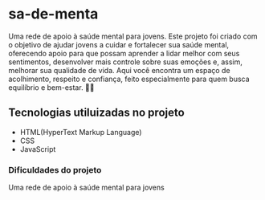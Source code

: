 # sa-de-menta
Uma rede de apoio à saúde mental para jovens.
 Este projeto foi criado com o objetivo de ajudar jovens a cuidar e fortalecer sua saúde mental, oferecendo apoio para que possam aprender a lidar melhor com seus sentimentos, desenvolver mais controle sobre suas emoções e, assim, melhorar sua qualidade de vida. Aqui você encontra um espaço de acolhimento, respeito e confiança, feito especialmente para quem busca equilíbrio e bem-estar. 🌿💙
  
## Tecnologias utiluizadas no projeto
- HTML(HyperText Markup Language)
- CSS
- JavaScript

### Dificuldades do projeto
Uma rede de apoio à saúde mental para jovens

